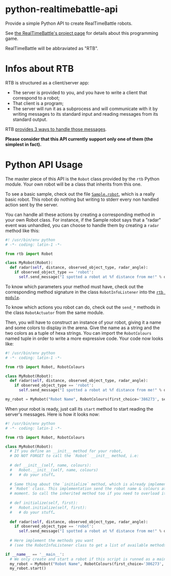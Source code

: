 python-realtimebattle-api
=========================

Provide a simple Python API to create RealTimeBattle robots.

See [the RealTimeBattle's project page](http://realtimebattle.sourceforge.net/) for details about this programming game.

RealTimeBattle will be abbraviated as "RTB".

# Infos about RTB

RTB is structured as a client/server app:
 * The server is provided to you, and you have to write a client that correspond to a robot;
 * That client is a program;
 * The server will run it as a subprocess and will communicate with it by writing messages to its standard input and reading messages from its standard output.

RTB [provides 3 ways to handle those messages](http://realtimebattle.sourceforge.net/Documentation/RealTimeBattle-4.html#ss4.1).

**Please consider that this API currently support only one of them (the simplest in fact).**

# Python API Usage
The master piece of this API is the `Robot` class provided by the `rtb` Python module. Your own robot will be a class that inherits from this one.

To see a basic sample, check out the file [`Sample.robot`](https://github.com/cGuille/python-realtimebattle-api/blob/master/Sample.robot), which is a really basic robot. This robot do nothing but writing to stderr every non handled action sent by the server.

You can handle all these actions by creating a corresponding method in your own Robot class. For instance, if the Sample robot says that a "radar" event was unhandled, you can choose to handle them by creating a `radar` method like this:
```python
#! /usr/bin/env python
# -*- coding: latin-1 -*-

from rtb import Robot

class MyRobot(Robot):
  def radar(self, distance, observed_object_type, radar_angle):
    if observed_object_type == 'robot':
      self.send_message("I spotted a robot at %f distance from me!" % distance)
```

To know which parameters your method must have, check out the corresponding method signature in the class `RobotInfoListener` into the [`rtb module`](https://github.com/cGuille/python-realtimebattle-api/blob/master/rtb.py).

To know which actions you robot can do, check out the `send_*` methods in the class `RobotActuator` from the same module.

Then, you will have to construct an instance of your robot, giving it a name and some colors to display in the arena. Give the name as a string and the two colors as a tuple of hexa strings. You can import the `RobotColours` named tuple in order to write a more expressive code. Your code now looks like:
```python
#! /usr/bin/env python
# -*- coding: latin-1 -*-

from rtb import Robot, RobotColours

class MyRobot(Robot):
  def radar(self, distance, observed_object_type, radar_angle):
    if observed_object_type == 'robot':
      self.send_message("I spotted a robot at %f distance from me!" % distance)

my_robot = MyRobot("Robot Name", RobotColours(first_choice='386273', second_choice='d97154'))
```

When your robot is ready, just call its `start` method to start reading the server's messages. Here is how it looks now:
```python
#! /usr/bin/env python
# -*- coding: latin-1 -*-

from rtb import Robot, RobotColours

class MyRobot(Robot):
  # If you define an __init__ method for your robot,
  # DO NOT FORGET to call the `Robot` __init__ method, i.e:
  
  # def __init__(self, name, colours):
  #   Robot.__init__(self, name, colours)
  #   # do your stuff…
  
  # Same thing about the `initialize` method, which is already implemented in the
  # `Robot` class. This implementation send the robot name & colours at the right
  # moment. So call the inherited method too if you need to overload it:
  
  # def initialize(self, first):
  #   Robot.initialize(self, first):
  #   # do your stuff…
  
  def radar(self, distance, observed_object_type, radar_angle):
    if observed_object_type == 'robot':
      self.send_message("I spotted a robot at %f distance from me!" % distance)
  
  # Here implement the methods you want
  # (see the RobotInfoListener class to get a list of available methods)

if __name__ == '__main__':
  # We only create and start a robot if this script is runned as a main script
  my_robot = MyRobot("Robot Name", RobotColours(first_choice='386273', second_choice='d97154'))
  my_robot.start()
```
